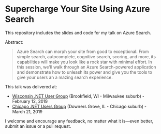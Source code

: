 # Supercharge Your Site Using Azure Search

This repository includes the slides and code for my talk on Azure Search.

Abstract:
>Azure Search can morph your site from good to exceptional. From simple search, autocomplete, cognitive search, scoring, 
and more, its capabilities will make you look like a rock star with minimal effort. In this session, we'll walk through 
an Azure Search-powered application and demonstrate how to unleash its power and give you the tools to give your users an a
mazing search experience.

This talk was delivered at:
* [Wisconsin .NET User Group](https://www.meetup.com/Wisconsin-Net-Users-Group/events/254733631/) (Brookfield, WI - Milwaukee suburb) - February 12, 2019
* [Chicago .NET Users Group](https://www.meetup.com/The-Chicago-NET-Users-Group/) (Downers Grove, IL - Chicago suburb) - March 21, 2019

I welcome and encourage any feedback, no matter what it is—even better, submit an issue or a pull request.

